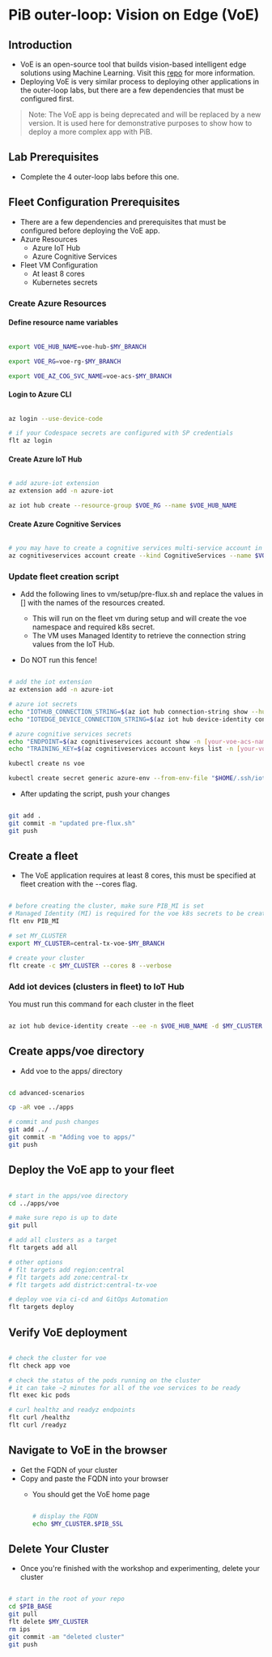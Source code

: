 # PiB outer-loop: Vision on Edge (VoE)

## Introduction

- VoE is an open-source tool that builds vision-based intelligent edge solutions using Machine Learning.  Visit this [repo](https://github.com/Azure-Samples/azure-intelligent-edge-patterns/tree/master/factory-ai-vision) for more information.
- Deploying VoE is very similar process to deploying other applications in the outer-loop labs, but there are a few dependencies that must be configured first.

> Note: The VoE app is being deprecated and will be replaced by a new version. It is used here for demonstrative purposes to show how to deploy a more complex app with PiB.

## Lab Prerequisites

- Complete the 4 outer-loop labs before this one.

## Fleet Configuration Prerequisites

- There are a few dependencies and prerequisites that must be configured before deploying the VoE app.
- Azure Resources
  - Azure IoT Hub
  - Azure Cognitive Services
- Fleet VM Configuration
  - At least 8 cores
  - Kubernetes secrets

### Create Azure Resources

#### Define resource name variables

```bash

export VOE_HUB_NAME=voe-hub-$MY_BRANCH

export VOE_RG=voe-rg-$MY_BRANCH

export VOE_AZ_COG_SVC_NAME=voe-acs-$MY_BRANCH

```

#### Login to Azure CLI

```bash

az login --use-device-code

# if your Codespace secrets are configured with SP credentials
flt az login

```

#### Create Azure IoT Hub

```bash

# add azure-iot extension
az extension add -n azure-iot

az iot hub create --resource-group $VOE_RG --name $VOE_HUB_NAME

```

#### Create Azure Cognitive Services

```bash

# you may have to create a cognitive services multi-service account in the azure portal to fulfill the requirement to agree to the responsible AI terms for the resource
az cognitiveservices account create --kind CognitiveServices --name $VOE_AZ_COG_SVC_NAME --resource-group $VOE_RG --sku S0 --location yourlocation

```

### Update fleet creation script

- Add the following lines to vm/setup/pre-flux.sh and replace the values in [] with the names of the resources created.
  - This will run on the fleet vm during setup and will create the voe namespace and required k8s secret.
  - The VM uses Managed Identity to retrieve the connection string values from the IoT Hub.

- Do NOT run this fence!

```bash

# add the iot extension
az extension add -n azure-iot

# azure iot secrets
echo "IOTHUB_CONNECTION_STRING=$(az iot hub connection-string show --hub-name [your-voe-hub-name] -o tsv)" > "$HOME/.ssh/iot.env"
echo "IOTEDGE_DEVICE_CONNECTION_STRING=$(az iot hub device-identity connection-string show --hub-name [your-voe-hub-name] --device-id "$(hostname)" -o tsv)" >> "$HOME/.ssh/iot.env"

# azure cognitive services secrets
echo "ENDPOINT=$(az cognitiveservices account show -n [your-voe-acs-name] -g [your-voe-rg] --query properties.endpoint -o tsv)" > "$HOME/.ssh/acs.env"
echo "TRAINING_KEY=$(az cognitiveservices account keys list -n [your-voe-acs-name] -g [your-voe-rg] --query key1 -o tsv)" >> "$HOME/.ssh/acs.env"

kubectl create ns voe

kubectl create secret generic azure-env --from-env-file "$HOME/.ssh/iot.env" --from-env-file="$HOME/.ssh/acs.env" -n voe

```

- After updating the script, push your changes

```bash

git add .
git commit -m "updated pre-flux.sh"
git push

```

## Create a fleet

- The VoE application requires at least 8 cores, this must be specified at fleet creation with the --cores flag.

```bash

# before creating the cluster, make sure PIB_MI is set
# Managed Identity (MI) is required for the voe k8s secrets to be created properly
flt env PIB_MI

# set MY_CLUSTER
export MY_CLUSTER=central-tx-voe-$MY_BRANCH

# create your cluster
flt create -c $MY_CLUSTER --cores 8 --verbose

```

### Add iot devices (clusters in fleet) to IoT Hub

You must run this command for each cluster in the fleet

```bash

az iot hub device-identity create --ee -n $VOE_HUB_NAME -d $MY_CLUSTER

```

## Create apps/voe directory

- Add voe to the apps/ directory

```bash

cd advanced-scenarios

cp -aR voe ../apps

# commit and push changes
git add ../
git commit -m "Adding voe to apps/"
git push

```

## Deploy the VoE app to your fleet

```bash

# start in the apps/voe directory
cd ../apps/voe

# make sure repo is up to date
git pull

# add all clusters as a target
flt targets add all

# other options
# flt targets add region:central
# flt targets add zone:central-tx
# flt targets add district:central-tx-voe

# deploy voe via ci-cd and GitOps Automation
flt targets deploy

```

## Verify VoE deployment

```bash

# check the cluster for voe
flt check app voe

# check the status of the pods running on the cluster
# it can take ~2 minutes for all of the voe services to be ready
flt exec kic pods

# curl healthz and readyz endpoints
flt curl /healthz
flt curl /readyz

```

## Navigate to VoE in the browser

- Get the FQDN of your cluster
- Copy and paste the FQDN into your browser
  - You should get the VoE home page

    ```bash

    # display the FQDN
    echo $MY_CLUSTER.$PIB_SSL

    ```

## Delete Your Cluster

- Once you're finished with the workshop and experimenting, delete your cluster

```bash

# start in the root of your repo
cd $PIB_BASE
git pull
flt delete $MY_CLUSTER
rm ips
git commit -am "deleted cluster"
git push

```

